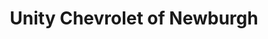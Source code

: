 ---
title: "Unity Chevrolet of Newburgh"
url: /newburgh/unity-chevrolet-of-newburgh/
shop: Autohaus
---